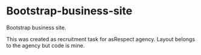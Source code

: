 # Bootstrap-business-site
Bootstrap business site.

This was created as recruitment task for asRespect agency. Layout belongs to the agency but code is mine.
